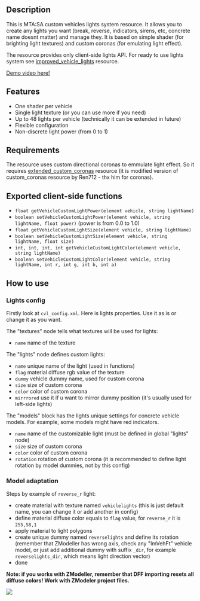 ## Description
This is MTA:SA custom vehicles lights system resource. It allows you to create any lights you want (break, reverse, indicators, sirens, etc, concrete name doesnt matter) and manage they. It is based on simple shader (for brighting light textures) and custom coronas (for emulating light effect).

The resource provides only client-side lights API. For ready to use lights system see [improved_vehicle_lights](https://github.com/rifleh700/improved_vehicle_lights "improved_vehicle_lights") resource.

[Demo video here!](https://imgur.com/0DygyZf "Demo video here!")

## Features
- One shader per vehicle
- Single light texture (or you can use more if you need)
- Up to 48 lights per vehicle (technically it can be extended in future)
- Flexible configuration
- Non-discrete light power (from 0 to 1)

## Requirements
The resource uses custom directional coronas to emmulate light effect. So it requires [extended_custom_coronas](https://github.com/rifleh700/extended_custom_coronas "extended_custom_coronas") resource (it is modified version of custom_coronas resource by Ren712 - thx him for coronas).

## Exported client-side functions
- `float getVehicleCustomLightPower(element vehicle, string lightName)`
- `boolean setVehicleCustomLightPower(element vehicle, string lightName, float power)` (power is from 0.0 to 1.0)
- `float getVehicleCustomLightSize(element vehicle, string lightName)`
- `boolean setVehicleCustomLightSize(element vehicle, string lightName, float size)`
- `int, int, int, int getVehicleCustomLightColor(element vehicle, string lightName)`
- `boolean setVehicleCustomLightColor(element vehicle, string lightName, int r, int g, int b, int a)`

## How to use
### Lights config
Firstly look at `cvl_config.xml`. Here is lights properties. Use it as is or change it as you want.

The "textures" node tells what textures will be used for lights:
- `name` name of the texture

The "lights" node defines custom lights:
- `name` unique name of the light (used in functions)
- `flag` material diffuse rgb value of the texture
- `dummy` vehicle dummy name, used for custom corona
- `size` size of custom corona
- `color` color of custom corona
- `mirrrored` use it if u want to mirror dummy position (it's usually used for left-side lights)

The "models" block has the lights unique settings for concrete vehicle models. For example, some models might have red indicators.
- `name` name of the customizable light (must be defined in global "lights" node)
- `size` size of custom corona
- `color` color of custom corona
- `rotation` rotation of custom corona (it is recommended to define light rotation by model dummies, not by this config)


### Model adaptation
Steps by example of `reverse_r` light:
- create material with texture named `vehiclelights` (this is just default name, you can change it or add another in config)
- define material diffuse color equals to `flag` value, for `reverse_r` it is `255,58,1`
- apply material to light polygons
- create unique dummy named `reverselights` and define its rotation (remember that ZModeller has wrong axis, check any "ImVehFt" vehicle model, or just add additional dummy with suffix `_dir`, for example `reverselights_dir`, which means light direction vector)
- done

**Note: if you works with ZModeller, remember that DFF importing resets all diffuse colors! Work with ZModeler project files.**

![](https://i.imgur.com/NT8Vda2.png)
